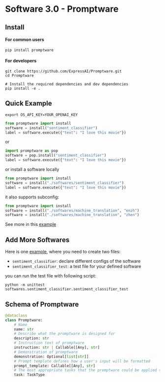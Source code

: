 # Software 3.0 - Promptware


## Install

#### For common users 
```shell
pip install promptware
```



#### For developers

```shell
git clone https://github.com/ExpressAI/Promptware.git
cd Promptware

# Install the required dependencies and dev dependencies
pip install -e .
```




## Quick Example

```shell
export OS_API_KEY=YOUR_OPENAI_KEY
```

```python
from promptware import install
software = install("sentiment_classifier")
label = software.execute({"text": "I love this movie"})
```

or 

```python
import promptware as pop
software = pop.install("sentiment_classifier")
label = software.execute({"text": "I love this movie"})
```




or install a software locally

```python
from promptware import install
software = install("./softwares/sentiment_classifier")
label = software.execute({"text": "I love this movie"})
```



it also supports subconfig:

```python
from promptware import install
software = install("./softwares/machine_translation", "enzh")
software = install("./softwares/machine_translation", "zhen")
```
See more in this [example](./softwares/machine_translation)


## Add More Softwares

Here is one [example](./softwares/sentiment_classifier), where you need to create two files:
* `sentiment_classifier`: declare different configs of the software
* `sentiment_classifier_test`: a test file for your defined software

you can run the test file with following script:

```shell
python -m unittest softwares.sentiment_classifier.sentiment_classifier_test
```




## Schema of Promptware

```python
@dataclass
class Promptware:
    # Name
    name: str
    # Describe what the promptware is designed for
    description: str
    # Instruction text of promptware
    instruction: str | Callable[[Any], str]
    # Demonstration of promptware
    demonstration: Optional[list[str]]
    # Prompt template defines how a user's input will be formatted
    prompt_template: Callable[[Any], str]
    # The most appropriate tasks that the promptware could be applied to
    task: TaskType
```



